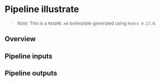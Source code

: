 # Pipeline illustrate

> *Note:* This is a `README.md` boilerplate generated using `Kedro 0.17.0`.

## Overview

<!---
Please describe your modular pipeline here.
-->

## Pipeline inputs

<!---
The list of pipeline inputs.
-->

## Pipeline outputs

<!---
The list of pipeline outputs.
-->
